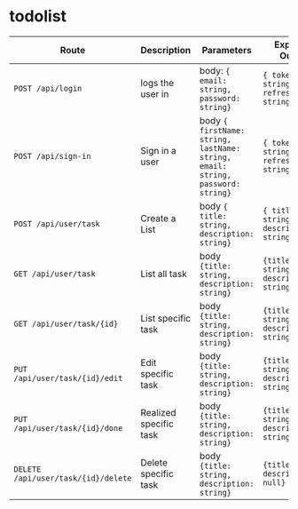 # todolist

| Route | Description | Parameters | Expected Output |
|-------|-------------|------------|-----------------|
| `POST /api/login`| logs the user in | body: `{ email: string, password: string}` | `{ token: string, refresh_token: string }` |
| `POST /api/sign-in` | Sign in a user | body `{ firstName: string, lastName: string, email: string, password: string}` | `{ token: string, refresh_token: string}`|
| `POST /api/user/task` | Create a List | body `{ title: string, description: string}` | `{ title: string, description: string}` |
| `GET /api/user/task` | List all task | body `{title: string, description: string}` | `{title: string, description: string}` |
| `GET /api/user/task/{id}` | List specific task | body `{title: string, description: string}` | `{title: string, description: string}` |
| `PUT /api/user/task/{id}/edit` | Edit specific task | body `{title: string, description: string}` | `{title: string, description: string}` |
| `PUT /api/user/task/{id}/done` | Realized specific task | body `{title: string, description: string}` | `{title: string, description: string}` |
| `DELETE /api/user/task/{id}/delete` | Delete specific task | body `{title: string, description: string}` | `{title: null, description: null}` |


